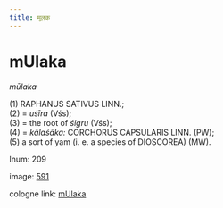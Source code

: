 ```yaml
---
title: मूलक
---
```


# mUlaka

<i>mūlaka</i>  <div n="P" />(1) <bot>RAPHANUS SATIVUS LINN.</bot>; <div n="P" />(2) = <i>uśīra</i> (Vśs); <div n="P" />(3) = the root of <i>śigru</i> (Vśs); <div n="P" />(4) = <i>kālaśāka:</i> <bot>CORCHORUS CAPSULARIS LINN.</bot> (PW); <div n="P" />(5) a sort of yam (i. e. a species of <bot>DIOSCOREA</bot>) (MW).

lnum: 209

image: [591](https://www.sanskrit-lexicon.uni-koeln.de/scans/csl-apidev/servepdf.php?dict=snp&page=591)

cologne link: [mUlaka](https://sanskrit-lexicon.uni-koeln.de/scans/csl-apidev/getword.php?dict=snp&key=mUlaka)

